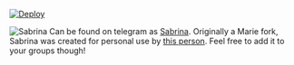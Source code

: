 [![Deploy](https://www.herokucdn.com/deploy/button.svg)](https://heroku.com/deploy?template=https://github.com/TheBabyxD/SaitamaRobot)

![Sabrina](https://telegra.ph/file/2950edbc65d260f512604.jpg)
Can be found on telegram as [Sabrina](https://t.me/SabrinaRobot).
Originally a Marie fork, Sabrina was created for personal use by [this person](https://t.me/Baby_xD). Feel free to add it to your groups though!




